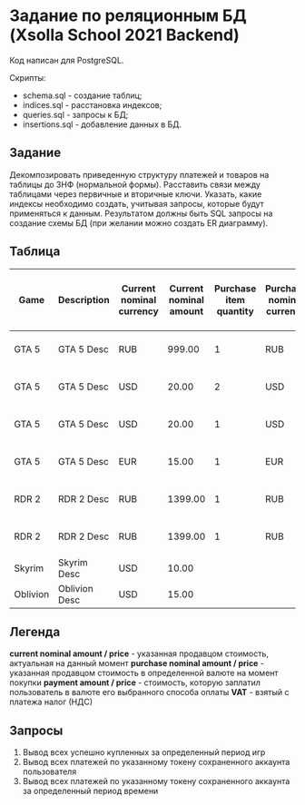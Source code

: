 # Задание по реляционным БД (Xsolla School 2021 Backend)

Код написан для PostgreSQL.

Скрипты:
- schema.sql - создание таблиц;
- indices.sql - расстановка индексов;
- queries.sql - запросы к БД;
- insertions.sql - добавление данных в БД.

## Задание

Декомпозировать приведенную структуру платежей и товаров на таблицы до 3НФ (нормальной формы). Расставить связи между таблицами через первичные и вторичные ключи. Указать, какие индексы необходимо создать, учитывая запросы, которые будут применяться к данным. Результатом должны быть SQL запросы на создание схемы БД (при желании можно создать ER диаграмму).

## Таблица

<table>
    <thead>
        <tr>
            <th> Game </th>
            <th> Description </th>
            <th> Current nominal currency </th>
            <th> Current nominal amount </th>
            <th> Purchase item quantity </th>
            <th> Purchase nominal currency </th>
            <th> Purchase nominal amount </th>
            <th> User name </th>
            <th> User id </th>
            <th> Payment number </th>
            <th> Payment date </th>
            <th> Canceled </th>
            <th> Payment currency </th>
            <th> Payment amount </th>
            <th> VAT </th>
            <th> Payment system type </th>
            <th> Payment system user account token </th>
        </tr>
    </thead>
    <tbody>
        <tr>
            <td> GTA 5 </td>
            <td> GTA 5 Desc </td>
            <td> RUB </td>
            <td> 999.00 </td>
            <td> 1 </td>
            <td> RUB </td>
            <td> 1300.00 </td>
            <td> Sergey </td>
            <td> xsf-saf-fa4f </td>
            <td> 1 </td>
            <td> 2020-01-01 </td>
            <td> 0 </td>
            <td> RUB </td>
            <td> 1400.00 </td>
            <td> 100.00 </td>
            <td> Credit cards </td>
            <td> xsd-safv-bfs </td>
        </tr>
        <tr>
            <td> GTA 5 </td>
            <td> GTA 5 Desc </td>
            <td> USD </td>
            <td> 20.00 </td>
            <td> 2 </td>
            <td> USD </td>
            <td> 25.00 </td>
            <td> Sumail </td>
            <td> gsg-fsg-hssh </td>
            <td> 2 </td>
            <td> 2020-01-02 </td>
            <td> 1 </td>
            <td> TRY </td>
            <td> 200.00 </td>
            <td> 0.00 </td>
            <td> Credit cards </td>
            <td> xag-mhfb-grg </td>
        </tr>
        <tr>
            <td> GTA 5 </td>
            <td> GTA 5 Desc </td>
            <td> USD </td>
            <td> 20.00 </td>
            <td> 1 </td>
            <td> USD </td>
            <td> 20.00 </td>
            <td> Mitya </td>
            <td> sgs-dgs-gsgs </td>
            <td> 3 </td>
            <td> 2020-01-02 </td>
            <td> 0 </td>
            <td> RUB </td>
            <td> 1400.00 </td>
            <td> 0.00 </td>
            <td> PayPal </td>
            <td> gej-jacf-qrt </td>
        </tr>
        <tr>
            <td> GTA 5 </td>
            <td> GTA 5 Desc </td>
            <td> EUR </td>
            <td> 15.00 </td>
            <td> 1 </td>
            <td> EUR </td>
            <td> 15.00 </td>
            <td> Sergey </td>
            <td> sdg-sdg-sdgg </td>
            <td> 4 </td>
            <td> 2020-01-03 </td>
            <td> 0 </td>
            <td> EUR </td>
            <td> 16.00 </td>
            <td> 1.00 </td>
            <td> Credit cards </td>
            <td> xsd-safv-bfs </td>
        </tr>
        <tr>
            <td> RDR 2 </td>
            <td> RDR 2 Desc </td>
            <td> RUB </td>
            <td> 1399.00 </td>
            <td> 1 </td>
            <td> RUB </td>
            <td> 1399.00 </td>
            <td> Sergey </td>
            <td> xsf-saf-fa4f </td>
            <td> 1 </td>
            <td> 2020-01-01 </td>
            <td> 0 </td>
            <td> RUB </td>
            <td> 1500.00 </td>
            <td> 101.00 </td>
            <td> Credit cards </td>
            <td> xsd-safv-bfs </td>
        </tr>
        <tr>
            <td> RDR 2 </td>
            <td> RDR 2 Desc </td>
            <td> RUB </td>
            <td> 1399.00 </td>
            <td> 1 </td>
            <td> RUB </td>
            <td> 1399.00 </td>
            <td> Sergey </td>
            <td> xsf-saf-fa4f </td>
            <td> 5 </td>
            <td> 2020-01-05 </td>
            <td> 0 </td>
            <td> RUB </td>
            <td> 1500.00 </td>
            <td> 101.00 </td>
            <td> PayPal </td>
            <td> gej-jacf-qrt </td>
        </tr>
        <tr>
            <td> Skyrim </td>
            <td> Skyrim Desc </td>
            <td> USD </td>
            <td> 10.00 </td>
        </tr>
        <tr>
            <td> Oblivion </td>
            <td> Oblivion Desc </td>
            <td> USD </td>
            <td> 15.00 </td>
        </tr>
    </tbody>											
</table>

## Легенда

**current nominal amount / price** - указанная продавцом стоимость, актуальная на данный момент
**purchase nominal amount / price** - указанная продавцом стоимость в определенной валюте на момент покупки
**payment amount / price** - стоимость, которую заплатил пользователь в валюте его выбранного способа оплаты
**VAT** - взятый с платежа налог (НДС)

## Запросы

1. Вывод всех успешно купленных за определенный период игр
2. Вывод всех платежей по указанному токену сохраненного аккаунта пользователя
3. Вывод всех платежей по указанному токену сохраненного аккаунта за определенный период времени